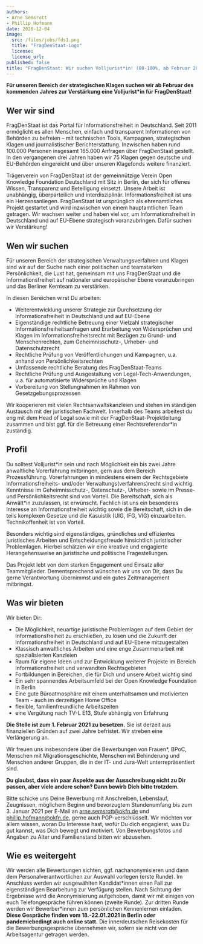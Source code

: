 ```yaml
---
authors: 
- Arne Semsrott
- Phillip Hofmann
date: 2020-12-04
image:
  src: /files/jobs/fds1.png
  title: "FragDenStaat-Logo"
  license:
  license_url: 
published: false
title: "FragDenStaat: Wir suchen Volljurist*in! (80-100%, ab Februar 2021)" 
---
```


**Für unseren Bereich der strategischen Klagen suchen wir ab Februar des kommenden Jahres zur Verstärkung eine Volljurist\*in für FragDenStaat!**

## Wer wir sind

FragDenStaat ist das Portal für Informationsfreiheit in Deutschland. Seit 2011 ermöglicht es allen Menschen, einfach und transparent Informationen von Behörden zu befreien – mit technischen Tools, Kampagnen, strategischen Klagen und journalistischer Berichterstattung. Inzwischen haben rund 100.000 Personen insgesamt 165.000 Anfragen über FragDenStaat gestellt. In den vergangenen drei Jahren haben wir 75 Klagen gegen deutsche und EU-Behörden eingereicht und über unseren Klagefonds weitere finanziert.

Trägerverein von FragDenStaat ist der gemeinnützige Verein Open Knowledge Foundation Deutschland mit Sitz in Berlin, der sich für offenes Wissen, Transparenz und Beteiligung einsetzt. Unsere Arbeit ist unabhängig, überparteilich und interdisziplinär. Informationsfreiheit ist uns ein Herzensanliegen. FragDenStaat ist ursprünglich als ehrenamtliches Projekt gestartet und wird inzwischen von einem hauptamtlichen Team getragen. Wir wachsen weiter und haben viel vor, um Informationsfreiheit in Deutschland und auf EU-Ebene strategisch voranzubringen. Dafür suchen wir Verstärkung!

## Wen wir suchen

Für unseren Bereich der strategischen Verwaltungsverfahren und Klagen sind wir auf der Suche nach einer politischen und teamstarken Persönlichkeit, die Lust hat, gemeinsam mit uns FragDenStaat und die Informationsfreiheit auf nationaler und europäischer Ebene voranzubringen und das Berliner Kernteam zu verstärken. 

In diesen Bereichen wirst Du arbeiten:

- Weiterentwicklung unserer Strategie zur Durchsetzung der Informationsfreiheit in Deutschland und auf EU-Ebene
- Eigenständige rechtliche Betreuung einer Vielzahl strategischer Informationsfreiheitsanfragen und Erarbeitung von Widersprüchen und Klagen im Informationsfreiheitsrecht mit Bezügen zu Grund- und Menschenrechten, zum Geheimnisschutz-, Urheber- und Datenschutzrecht
- Rechtliche Prüfung von Veröffentlichungen und Kampagnen, u.a. anhand von Persönlichkeitsrechten
- Umfassende rechtliche Beratung des FragDenStaat-Teams
- Rechtliche Prüfung und Ausgestaltung von Legal-Tech-Anwendungen, u.a. für automatisierte Widersprüche und Klagen
- Vorbereitung von Stellungnahmen im Rahmen von Gesetzgebungsprozessen

Wir kooperieren mit vielen Rechtsanwaltskanzleien und stehen im ständigen Austausch mit der juristischen Fachwelt. Innerhalb des Teams arbeitest du eng mit dem Head of Legal sowie mit der FragDenStaat-Projektleitung zusammen und bist ggf. für die Betreuung einer Rechtsreferendar*in zuständig.

## Profil

Du solltest Volljurist\*in sein und nach Möglichkeit ein bis zwei Jahre anwaltliche Vorerfahrung mitbringen, gern aus dem Bereich Prozessführung. Vorerfahrungen in mindestens einem der Rechtsgebiete Informationsfreiheits- und/oder Verwaltungs(verfahrens)recht sind wichtig. Kenntnisse im Geheimnisschutz-, Datenschutz-, Urheber- sowie im Presse- und Persönlichkeitsrecht sind von Vorteil. Die Bereitschaft, sich als Anwält*in zuzulassen, ist erwünscht. Fachlich ist uns ein besonderes Interesse an Informationsfreiheit wichtig sowie die Bereitschaft, sich in die teils komplexen Gesetze und die Kasuistik (UIG, IFG, VIG) einzuarbeiten. Technikoffenheit ist von Vorteil.

Besonders wichtig sind eigenständiges, gründliches und effizientes juristisches Arbeiten und Entscheidungsfreude hinsichtlich juristischer Problemlagen. Hierbei schätzen wir eine kreative und engagierte Herangehensweise an juristische und politische Fragestellungen.

Das Projekt lebt von dem starken Engagement und Einsatz aller Teammitglieder. Dementsprechend wünschen wir uns von Dir, dass Du gerne Verantwortung übernimmst und ein gutes Zeitmanagement mitbringst.

## Was wir bieten

Wir bieten Dir:

- Die Möglichkeit, neuartige juristische Problemlagen auf dem Gebiet der Informationsfreiheit zu erschließen, zu lösen und die Zukunft der Informationsfreiheit in Deutschland und auf EU-Ebene mitzugestalten
- Klassisch anwaltliches Arbeiten und eine enge Zusammenarbeit mit spezialisierten Kanzleien
- Raum für eigene Ideen und zur Entwicklung weiterer Projekte im Bereich Informationsfreiheit und verwandten Rechtsgebieten
- Fortbildungen in Bereichen, die für Dich und unsere Arbeit wichtig sind
- Ein sehr spannendes Arbeitsumfeld bei der Open Knowledge Foundation in Berlin
- Eine gute Büroatmosphäre mit einem unterhaltsamen und motivierten Team - auch im derzeitigen Home Office
- flexible, familienfreundliche Arbeitszeiten
- eine Vergütung nach TV-L E13, Stufe abhängig von Erfahrung

**Die Stelle ist zum 1. Februar 2021 zu besetzen.** Sie ist derzeit aus finanziellen Gründen auf zwei Jahre befristet. Wir streben eine Verlängerung an.

Wir freuen uns insbesondere über die Bewerbungen von Frauen*, BPoC, Menschen mit Migrationsgeschichte, Menschen mit Behinderung und Menschen anderer Gruppen, die in der IT- und Jura-Welt unterrepräsentiert sind.

**Du glaubst, dass ein paar Aspekte aus der Ausschreibung nicht zu Dir passen, aber viele andere schon? Dann bewirb Dich bitte trotzdem.**

Bitte schicke uns Deine Bewerbung mit Anschreiben, Lebenslauf, Zeugnissen, möglichem Beginn und bevorzugtem Stundenumfang bis zum 3. Januar 2021 per E-Mail an arne.semsrott@okfn.de und phillip.hofmann@okfn.de, gerne auch PGP-verschlüsselt. Wir möchten vor allem wissen, woran Du Interesse hast, wofür Du dich engagierst, was Du gut kannst, was Dich bewegt und motiviert. Von Bewerbungsfotos und Angaben zu Alter und Familienstand bitten wir abzusehen.

## Wie es weitergeht

Wir werden alle Bewerbungen sichten, ggf. nachanonymisieren und dann dem Personalverantwortlichen zur Auswahl vorlegen (erste Runde). Im Anschluss werden wir ausgewählten Kandidat\*innen einen Fall zur eigenständigen Bearbeitung zur Verfügung stellen. Nach Sichtung der Ergebnisse wird die Anonymisierung aufgehoben, damit wir mit einigen von euch Telefongespräche führen können (zweite Runde). Zur dritten Runde werden wir Bewerber\*innen zum persönlichen Kennenlernen einladen. **Diese Gespräche finden vom 18.-22.01.2021 in Berlin oder pandemiebedingt auch online statt.** Die innerdeutschen Reisekosten für die Bewerbungsgespräche übernehmen wir, sofern sie nicht von der Arbeitsagentur getragen werden.
